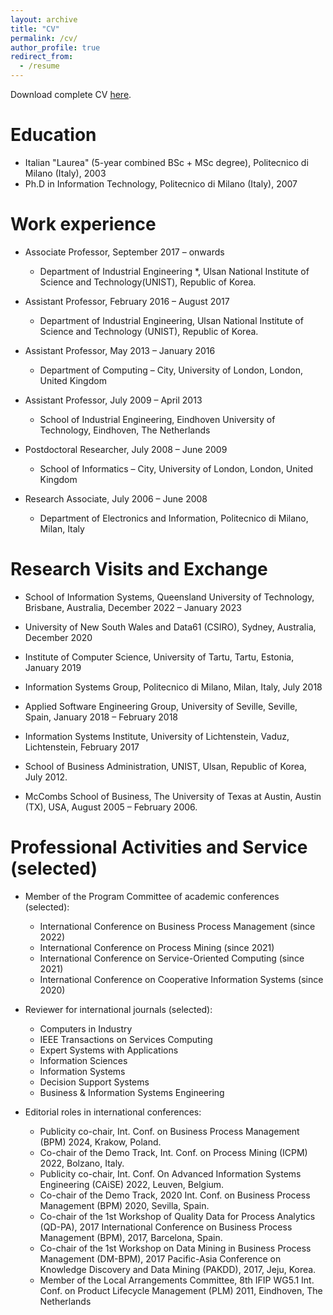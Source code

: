 ```yaml
---
layout: archive
title: "CV"
permalink: /cv/
author_profile: true
redirect_from:
  - /resume
---
```


Download complete CV [here](/files/MarcoComuzzi-CV.pdf).

Education
======
* Italian "Laurea" (5-year combined BSc + MSc degree), Politecnico di Milano (Italy), 2003
* Ph.D in Information Technology, Politecnico di Milano (Italy), 2007

Work experience
======
* Associate Professor, September 2017 – onwards
  - Department of Industrial Engineering *, Ulsan National Institute of Science and Technology(UNIST), Republic of Korea.

* Assistant Professor, February 2016 – August 2017
  - Department of Industrial Engineering, Ulsan National Institute of Science and Technology (UNIST), Republic of Korea.

* Assistant Professor, May 2013 – January 2016
  - Department of Computing – City, University of London, London, United Kingdom

* Assistant Professor, July 2009 – April 2013
  - School of Industrial Engineering, Eindhoven University of Technology, Eindhoven, The Netherlands

* Postdoctoral Researcher, July 2008 – June 2009
  - School of Informatics – City, University of London, London, United Kingdom

* Research Associate, July 2006 – June 2008
  - Department of Electronics and Information, Politecnico di Milano, Milan, Italy

  
Research Visits and Exchange
======

* School of Information Systems, Queensland University of Technology, Brisbane, Australia, December 2022 – January 2023

* University of New South Wales and Data61 (CSIRO), Sydney, Australia, December 2020

* Institute of Computer Science, University of Tartu, Tartu, Estonia, January 2019

* Information Systems Group, Politecnico di Milano, Milan, Italy, July 2018 

* Applied Software Engineering Group, University of Seville, Seville, Spain, January 2018 – February 2018

* Information Systems Institute, University of Lichtenstein, Vaduz, Lichtenstein, February 2017 

* School of Business Administration, UNIST, Ulsan, Republic of Korea, July 2012.

* McCombs School of Business, The University of Texas at Austin, Austin (TX), USA, August 2005 – February 2006.


Professional Activities and Service (selected)
======

* Member of the Program Committee of academic conferences (selected):
  - International Conference on Business Process Management (since 2022)
  - International Conference on Process Mining (since 2021)
  - International Conference on Service-Oriented Computing (since 2021)
  - International Conference on Cooperative Information Systems (since 2020)

* Reviewer for international journals (selected):
  - Computers in Industry
  - IEEE Transactions on Services Computing
  - Expert Systems with Applications
  - Information Sciences
  - Information Systems
  - Decision Support Systems
  - Business & Information Systems Engineering

* Editorial roles in international conferences:
  - Publicity co-chair, Int. Conf. on Business Process Management (BPM) 2024, Krakow, Poland.
  - Co-chair of the Demo Track, Int. Conf. on Process Mining (ICPM) 2022, Bolzano, Italy.
  - Publicity co-chair, Int. Conf. On Advanced Information Systems Engineering (CAiSE) 2022, Leuven, Belgium.
  - Co-chair of the Demo Track, 2020 Int. Conf. on Business Process Management (BPM) 2020, Sevilla, Spain.
  - Co-chair of the 1st Workshop of Quality Data for Process Analytics (QD-PA), 2017 International Conference on Business Process Management (BPM), 2017, Barcelona, Spain.
  - Co-chair of the 1st Workshop on Data Mining in Business Process Management (DM-BPM), 2017 Pacific-Asia Conference on Knowledge Discovery and Data Mining (PAKDD), 2017, Jeju, Korea.
  - Member of the Local Arrangements Committee, 8th IFIP WG5.1 Int. Conf. on Product Lifecycle Management (PLM) 2011, Eindhoven, The Netherlands

  

